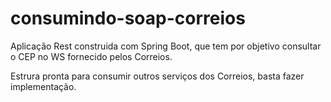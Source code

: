 # consumindo-soap-correios

Aplicação Rest construida com Spring Boot, que tem por objetivo consultar o CEP no WS fornecido pelos Correios.

Estrura pronta para consumir outros serviços dos Correios, basta fazer implementação.

